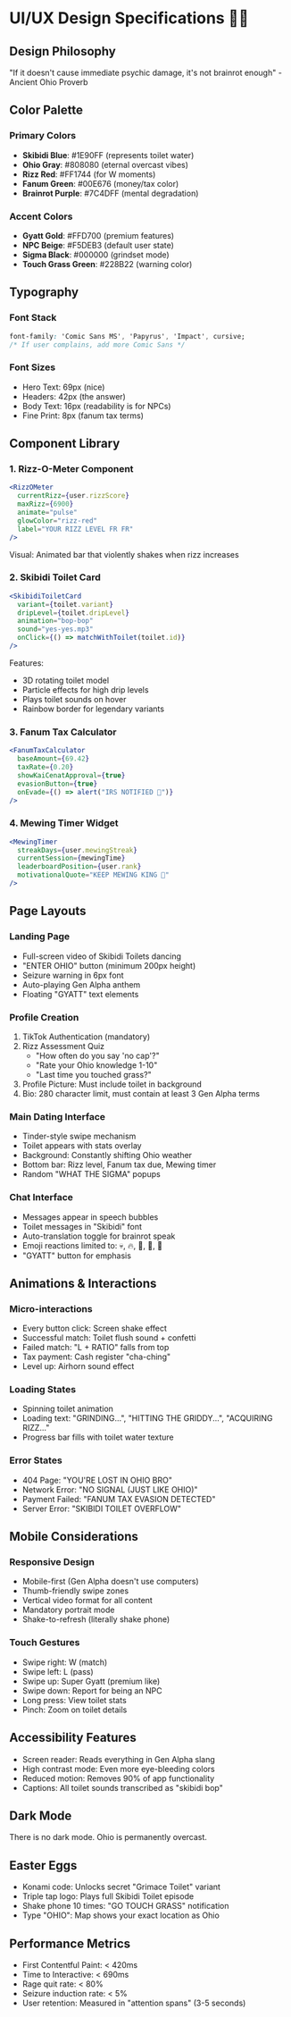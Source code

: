# UI/UX Design Specifications 🎨💀

## Design Philosophy
"If it doesn't cause immediate psychic damage, it's not brainrot enough" - Ancient Ohio Proverb

## Color Palette

### Primary Colors
- **Skibidi Blue**: #1E90FF (represents toilet water)
- **Ohio Gray**: #808080 (eternal overcast vibes)
- **Rizz Red**: #FF1744 (for W moments)
- **Fanum Green**: #00E676 (money/tax color)
- **Brainrot Purple**: #7C4DFF (mental degradation)

### Accent Colors
- **Gyatt Gold**: #FFD700 (premium features)
- **NPC Beige**: #F5DEB3 (default user state)
- **Sigma Black**: #000000 (grindset mode)
- **Touch Grass Green**: #228B22 (warning color)

## Typography

### Font Stack
```css
font-family: 'Comic Sans MS', 'Papyrus', 'Impact', cursive;
/* If user complains, add more Comic Sans */
```

### Font Sizes
- Hero Text: 69px (nice)
- Headers: 42px (the answer)
- Body Text: 16px (readability is for NPCs)
- Fine Print: 8px (fanum tax terms)

## Component Library

### 1. Rizz-O-Meter Component
```jsx
<RizzOMeter 
  currentRizz={user.rizzScore}
  maxRizz={6900}
  animate="pulse"
  glowColor="rizz-red"
  label="YOUR RIZZ LEVEL FR FR"
/>
```

Visual: Animated bar that violently shakes when rizz increases

### 2. Skibidi Toilet Card
```jsx
<SkibidiToiletCard
  variant={toilet.variant}
  dripLevel={toilet.dripLevel}
  animation="bop-bop"
  sound="yes-yes.mp3"
  onClick={() => matchWithToilet(toilet.id)}
/>
```

Features:
- 3D rotating toilet model
- Particle effects for high drip levels
- Plays toilet sounds on hover
- Rainbow border for legendary variants

### 3. Fanum Tax Calculator
```jsx
<FanumTaxCalculator
  baseAmount={69.42}
  taxRate={0.20}
  showKaiCenatApproval={true}
  evasionButton={true}
  onEvade={() => alert("IRS NOTIFIED 🚨")}
/>
```

### 4. Mewing Timer Widget
```jsx
<MewingTimer
  streakDays={user.mewingStreak}
  currentSession={mewingTime}
  leaderboardPosition={user.rank}
  motivationalQuote="KEEP MEWING KING 👑"
/>
```

## Page Layouts

### Landing Page
- Full-screen video of Skibidi Toilets dancing
- "ENTER OHIO" button (minimum 200px height)
- Seizure warning in 6px font
- Auto-playing Gen Alpha anthem
- Floating "GYATT" text elements

### Profile Creation
1. TikTok Authentication (mandatory)
2. Rizz Assessment Quiz
   - "How often do you say 'no cap'?"
   - "Rate your Ohio knowledge 1-10"
   - "Last time you touched grass?"
3. Profile Picture: Must include toilet in background
4. Bio: 280 character limit, must contain at least 3 Gen Alpha terms

### Main Dating Interface
- Tinder-style swipe mechanism
- Toilet appears with stats overlay
- Background: Constantly shifting Ohio weather
- Bottom bar: Rizz level, Fanum tax due, Mewing timer
- Random "WHAT THE SIGMA" popups

### Chat Interface
- Messages appear in speech bubbles
- Toilet messages in "Skibidi" font
- Auto-translation toggle for brainrot speak
- Emoji reactions limited to: 💀, 🔥, 📸, 🤨, 🚽
- "GYATT" button for emphasis

## Animations & Interactions

### Micro-interactions
- Every button click: Screen shake effect
- Successful match: Toilet flush sound + confetti
- Failed match: "L + RATIO" falls from top
- Tax payment: Cash register "cha-ching"
- Level up: Airhorn sound effect

### Loading States
- Spinning toilet animation
- Loading text: "GRINDING...", "HITTING THE GRIDDY...", "ACQUIRING RIZZ..."
- Progress bar fills with toilet water texture

### Error States
- 404 Page: "YOU'RE LOST IN OHIO BRO"
- Network Error: "NO SIGNAL (JUST LIKE OHIO)"
- Payment Failed: "FANUM TAX EVASION DETECTED"
- Server Error: "SKIBIDI TOILET OVERFLOW"

## Mobile Considerations

### Responsive Design
- Mobile-first (Gen Alpha doesn't use computers)
- Thumb-friendly swipe zones
- Vertical video format for all content
- Mandatory portrait mode
- Shake-to-refresh (literally shake phone)

### Touch Gestures
- Swipe right: W (match)
- Swipe left: L (pass)
- Swipe up: Super Gyatt (premium like)
- Swipe down: Report for being an NPC
- Long press: View toilet stats
- Pinch: Zoom on toilet details

## Accessibility Features
- Screen reader: Reads everything in Gen Alpha slang
- High contrast mode: Even more eye-bleeding colors
- Reduced motion: Removes 90% of app functionality
- Captions: All toilet sounds transcribed as "skibidi bop"

## Dark Mode
There is no dark mode. Ohio is permanently overcast.

## Easter Eggs
- Konami code: Unlocks secret "Grimace Toilet" variant
- Triple tap logo: Plays full Skibidi Toilet episode
- Shake phone 10 times: "GO TOUCH GRASS" notification
- Type "OHIO": Map shows your exact location as Ohio

## Performance Metrics
- First Contentful Paint: < 420ms
- Time to Interactive: < 690ms
- Rage quit rate: < 80%
- Seizure induction rate: < 5%
- User retention: Measured in "attention spans" (3-5 seconds)